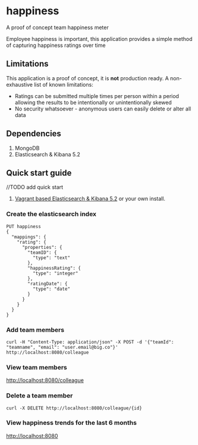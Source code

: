 # happiness
A proof of concept team happiness meter

Employee happiness is important, this application provides a simple method of capturing happiness ratings over time

## Limitations

This application is a proof of concept, it is **not** production ready.
A non-exhaustive list of known limitations:
* Ratings can be submitted multiple times per person within a period allowing the results to be intentionally or unintentionally skewed
* No security whatsoever - anonymous users can easily delete or alter all data

## Dependencies

1. MongoDB
2. Elasticsearch & Kibana 5.2

## Quick start guide

//TODO add quick start
1. [Vagrant based Elasticsearch & Kibana 5.2](https://github.com/awconstable/elasticsearch) or your own install.


### Create the elasticsearch index
```
PUT happiness
{
  "mappings": {
    "rating": {
      "properties": {
        "teamID": {
          "type": "text"
        },
        "happinessRating": {
          "type": "integer"
        },
        "ratingDate": {
          "type": "date"
        }
      }
    }
  }
}
```
### Add team members

```
curl -H "Content-Type: application/json" -X POST -d '{"teamId": "teamname", "email": "user.email@big.co"}' http://localhost:8080/colleague
```

### View team members

<http://localhost:8080/colleague>

### Delete a team member

```
curl -X DELETE http://localhost:8080/colleague/{id}
```

### View happiness trends for the last 6 months

<http://localhost:8080>
